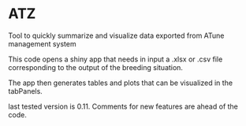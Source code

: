 # ATZ
Tool to quickly summarize and visualize data exported from ATune management system

This code opens a shiny app that needs in input a .xlsx or .csv file corresponding to 
the output of the breeding situation. 

The app then generates tables and plots that can be visualized in the tabPanels.

last tested version is 0.11. Comments for new features are ahead of the code.
